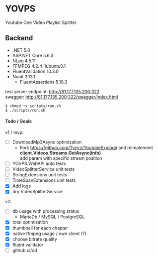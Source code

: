 # YOVPS
Youtube One Video Playlist Splitter

## Backend
* .NET 5.0
* ASP.NET Core 5.6.3
* NLog 4.5.11
* FFMPEG 4.2.4-1ubuntu0.1
* FluentValidation 10.3.0
* Nunit 3.13.1
  * FluentAssertions 5.10.3

test server endpoint: http://81.177.135.200:322 </br>
swagger: http://81.177.135.200:322/swagger/index.html

```
$ chmod +x scripts/run.sh
$ ./scripts/run.sh
```

#### Todo / Goals
v1 / mvp:
- [ ] DownloadMp3Async optimization 
  - Fork https://github.com/Tyrrrz/YoutubeExplode and reimplement **client.Videos.Streams.GetAsync(info)**<br>
  add param with specific stream position
- [ ] YOVPS.WebAPI auto tests
- [ ] VideoSplitterService unit tests
- [ ] StringExtensions unit tests
- [ ] TimeSpanExtensions unit tests
- [X] Add logs
- [X] dry VideoSplitterService

v2:
- [ ] db usage with processing status 
  - MariaDb / MySQL / PostgreSQL
- [X] total optimization
- [X] thumbnail for each chapter
- [X] native ffmpeg usage / own client (?)
- [X] choose bitrate quality
- [X] fluent validator
- [ ] github ci/cd
